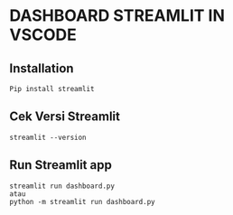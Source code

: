 # DASHBOARD STREAMLIT IN VSCODE

## Installation
    Pip install streamlit
    
## Cek Versi Streamlit
    streamlit --version
    
## Run Streamlit app
    streamlit run dashboard.py
    atau
    python -m streamlit run dashboard.py  
